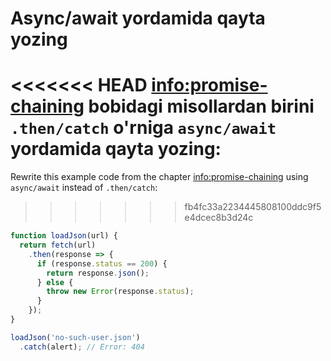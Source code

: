 
# Async/await yordamida qayta yozing

<<<<<<< HEAD
<info:promise-chaining> bobidagi misollardan birini `.then/catch` o'rniga `async/await` yordamida qayta yozing:
=======
Rewrite this example code from the chapter <info:promise-chaining> using `async/await` instead of `.then/catch`:
>>>>>>> fb4fc33a2234445808100ddc9f5e4dcec8b3d24c

```js run
function loadJson(url) {
  return fetch(url)
    .then(response => {
      if (response.status == 200) {
        return response.json();
      } else {
        throw new Error(response.status);
      }
    });
}

loadJson('no-such-user.json')
  .catch(alert); // Error: 404
```
